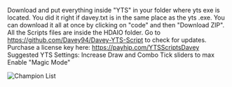 Download and put everything inside "YTS" in your folder where yts exe is located. You did it right if davey.txt is in the same place as the yts .exe.
You can download it all at once by clicking on "code" and then "Download ZIP".
All the Scripts files are inside the HDAIO folder.
Go to https://github.com/Davey94/Davey-YTS-Script to check for updates. 
Purchase a license key here:
https://payhip.com/YTSScriptsDavey
Suggested YTS Settings:
Increase Draw and Combo Tick sliders to max
Enable "Magic Mode"

![Champion List](https://media.discordapp.net/attachments/1173004730881032332/1179784141483552828/my-image.png?format=webp&quality=lossless&width=1425&height=581](https://media.discordapp.net/attachments/1173004730881032332/1180151347371323392/my-image_1.png?ex=657c6097&is=6569eb97&hm=b6798fba1b4122af6452d641687b435aeb9bcf4edde8968044e302cd3aaa6076&=&format=webp&quality=lossless&width=1425&height=695)https://media.discordapp.net/attachments/1173004730881032332/1180151347371323392/my-image_1.png?ex=657c6097&is=6569eb97&hm=b6798fba1b4122af6452d641687b435aeb9bcf4edde8968044e302cd3aaa6076&=&format=webp&quality=lossless&width=1425&height=695](https://media.discordapp.net/attachments/1173004730881032332/1180151347371323392/my-image_1.png?format=webp&quality=lossless&width=1425&height=695)https://media.discordapp.net/attachments/1173004730881032332/1180151347371323392/my-image_1.png?format=webp&quality=lossless&width=1425&height=695])
